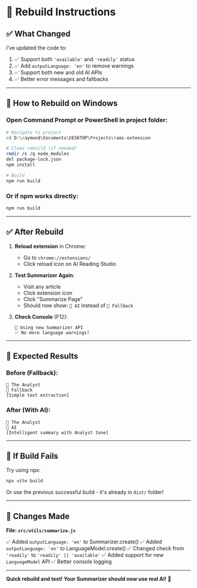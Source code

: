 # 🔧 Rebuild Instructions

## ✅ What Changed

I've updated the code to:
1. ✅ Support both `'available'` and `'readily'` status
2. ✅ Add `outputLanguage: 'en'` to remove warnings
3. ✅ Support both new and old AI APIs
4. ✅ Better error messages and fallbacks

---

## 🚀 How to Rebuild on Windows

### Open Command Prompt or PowerShell in project folder:

```bash
# Navigate to project
cd D:\raymond\Documents\DESKTOP\Projects\rami-extension

# Clean rebuild (if needed)
rmdir /s /q node_modules
del package-lock.json
npm install

# Build
npm run build
```

### Or if npm works directly:

```bash
npm run build
```

---

## ✅ After Rebuild

1. **Reload extension** in Chrome:
   - Go to `chrome://extensions/`
   - Click reload icon on AI Reading Studio

2. **Test Summarizer Again**:
   - Visit any article
   - Click extension icon
   - Click "Summarize Page"
   - Should now show: `🤖 AI` instead of `📝 Fallback`

3. **Check Console** (F12):
   ```
   🤖 Using new Summarizer API
   ✅ No more language warnings!
   ```

---

## 🎯 Expected Results

### Before (Fallback):
```
🧊 The Analyst
📝 Fallback
[Simple text extraction]
```

### After (With AI):
```
🧊 The Analyst
🤖 AI
[Intelligent summary with Analyst tone]
```

---

## 🐛 If Build Fails

Try using npx:
```bash
npx vite build
```

Or use the previous successful build - it's already in `dist/` folder!

---

## 📝 Changes Made

**File: `src/utils/summarize.js`**

✅ Added `outputLanguage: 'en'` to Summarizer.create()
✅ Added `outputLanguage: 'en'` to LanguageModel.create()
✅ Changed check from `'readily'` to `'readily' || 'available'`
✅ Added support for new `LanguageModel` API
✅ Better console logging

---

**Quick rebuild and test! Your Summarizer should now use real AI!** 🚀
